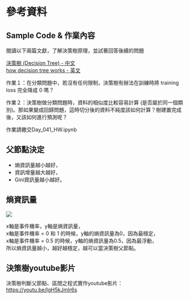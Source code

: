 # 參考資料
## Sample Code & 作業內容

閱讀以下兩篇文獻，了解決策樹原理，並試著回答後續的問題

[決策樹 (Decision Tree) - 中文](https://medium.com/@yehjames/資料分析-機器學習-第3-5講-決策樹-decision-tree-以及隨機森林-random-forest-介紹-7079b0ddfbda)<br>
[how decision tree works - 英文](http://dataaspirant.com/2017/01/30/how-decision-tree-algorithm-works/)

作業１：在分類問題中，若沒有任何限制，決策樹有辦法在訓練時將 training loss 完全降成 0 嗎？

作業２：決策樹做分類問題時，資料的相似度比較容易計算 (是否屬於同一個類別)。那如果變成回歸問題，這時切分後的資料不純度該如何計算？樹建置完成後，又該如何進行預測呢？

作業請繳交Day_041_HW.ipynb

## 父節點決定

* 熵資訊量越小越好，
* 資訊增量越大越好，
* Gini資訊量越小越好。

## 熵資訊量

![](https://upload.wikimedia.org/wikipedia/commons/thumb/2/22/Binary_entropy_plot.svg/400px-Binary_entropy_plot.svg.png)

x軸是事件機率，y軸是熵資訊量，<br>
x軸是事件機率 = 0 和 1 的時候，y軸的熵資訊量為0，因為最穩定，<br>
x軸是事件機率 = 0.5 的時候，y軸的熵資訊量為0.5，因為最浮動，<br>
所以熵資訊量越小，越好越穩定，越可以當決策樹父節點。

## 決策樹youtube影片

決策樹判斷父節點、區間之程式實作youtube影片：
https://youtu.be/IgH5kJmIr6s
